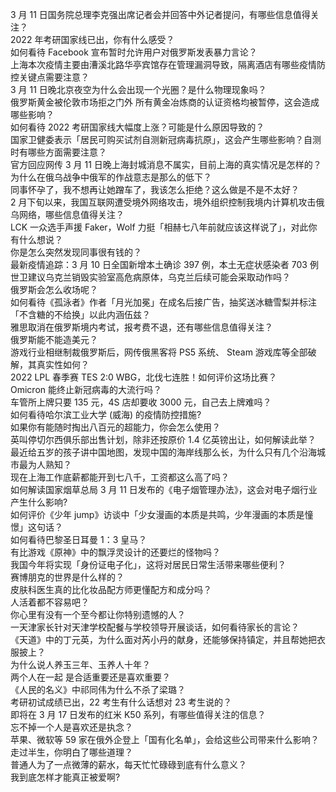 3 月 11 日国务院总理李克强出席记者会并回答中外记者提问，有哪些信息值得关注？  
2022 年考研国家线已出，你有什么感受？  
如何看待 Facebook 宣布暂时允许用户对俄罗斯发表暴力言论？  
上海本次疫情主要由漕溪北路华亭宾馆存在管理漏洞导致，隔离酒店有哪些疫情防控关键点需要注意？  
3 月 11 日晚北京夜空为什么会出现一个光圈？是什么物理现象吗？  
俄罗斯黄金被伦敦市场拒之门外 所有黄金冶炼商的认证资格均被暂停，这会造成哪些影响？  
如何看待 2022 考研国家线大幅度上涨？可能是什么原因导致的？  
国家卫健委表示「居民可购买试剂自测新冠病毒抗原」，这会产生哪些影响？自测时有哪些方面需要注意？  
官方回应网传 3 月 11 日晚上海封城消息不属实，目前上海的真实情况是怎样的？  
为什么在俄乌战争中俄军的作战意志是那么的低下？  
同事怀孕了，我不想再让她蹭车了，我该怎么拒绝？这么做是不是不太好？  
2 月下旬以来，我国互联网遭受境外网络攻击，境外组织控制我境内计算机攻击俄乌网络，哪些信息值得关注？  
LCK 一众选手声援 Faker，Wolf 力挺「相赫七八年前就应该这样说了」，对此你有什么想说？  
你是怎么突然发现同事很有钱的？  
最新疫情追踪：3 月 10 日全国新增本土确诊 397 例，本土无症状感染者 703 例  
世卫建议乌克兰销毁实验室高危病原体，乌克兰后续可能会采取动作吗？  
俄罗斯会怎么收场呢？  
如何看待《孤泳者》作者「月光加冕」在成名后接广告，抽奖送冰糖雪梨并标注「不含糖的不给换」以此内涵伍兹？  
雅思取消在俄罗斯境内考试，报考费不退，还有哪些信息值得关注？  
俄罗斯能不能造美元？  
游戏行业相继制裁俄罗斯后，网传俄黑客将 PS5 系统、 Steam 游戏库等全部破解，其真实性如何？  
2022 LPL 春季赛 TES 2:0 WBG，北伐七连胜！如何评价这场比赛？  
Omicron 能终止新冠病毒的大流行吗？  
车管所上牌只要 135 元，4S 店却要收 3000 元，自己去上牌难吗？  
如何看待哈尔滨工业大学 (威海) 的疫情防控措施?  
如果你有能随时掏出八百元的超能力，你会怎么使用？  
英叫停切尔西俱乐部出售计划，除非还按原价 1.4 亿英镑出让，如何解读此举？  
最近给五岁的孩子讲中国地图，发现中国的海岸线那么长，为什么只有几个沿海城市最为人熟知？  
现在上海工作底薪都能开到七八千，工资都这么高了吗？  
如何解读国家烟草总局 3 月 11 日发布的《电子烟管理办法》，这会对电子烟行业产生什么影响?  
如何评价《少年 jump》访谈中「少女漫画的本质是共鸣，少年漫画的本质是憧憬」这句话？  
如何看待巴黎圣日耳曼 1：3 皇马？  
有比游戏《原神》中的飘浮灵设计的还要烂的怪物吗？  
我国今年将实现「身份证电子化」，这将对居民日常生活带来哪些便利？  
赛博朋克的世界是什么样的？  
皮肤科医生真的比化妆品配方师更懂配方和成分吗？  
人活着都不容易吧？  
你心里有没有一个至今都让你特别遗憾的人？  
一天津家长针对天津学校配餐与学校领导开展谈话，如何看待家长的言论？  
《天道》中的丁元英，为什么面对芮小丹的献身，还能够保持镇定，并且帮她把衣服披上？  
为什么说人养玉三年、玉养人十年？  
两个人在一起  是合适重要还是喜欢重要？  
《人民的名义》中祁同伟为什么不杀了梁璐？  
考研初试成绩已出，22 考生有什么话想对 23 考生说的？  
即将在 3 月 17 日发布的红米 K50 系列，有哪些值得关注的信息？  
忘不掉一个人是喜欢还是执念？  
苹果、微软等 59 家在俄外企登上「国有化名单」，会给这些公司带来什么影响？  
走过半生，你明白了哪些道理？  
普通人为了一点微薄的薪水，每天忙忙碌碌到底有什么意义？  
我到底怎样才能真正被爱啊?  
